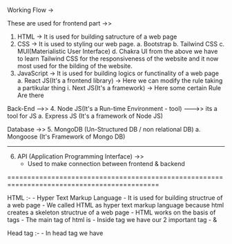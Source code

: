 Working Flow ->

These are used for frontend part ->>

1. HTML -> It is used for building satructure of a web page
2. CSS -> It is used to styling our web page.
    a. Bootstrap 
    b. Tailwind CSS
    c. MUI(Materialistic User Interface)
    d. Chakra UI
    from the above we have to learn Tailwind CSS for the responsiveness of the website and it now most used for the bilding of the website.
3. JavaScript -> It is used for building logics or functinality of a web page
    a. React JS(It's a frontend library)  -> Here we can modify the rule taking a partikular thing
        i. Next JS(It's a framework)  -> Here some certain Rule Are there 

Back-End -->>
4. Node JS(It's a Run-time Environment - tool) --->> its a tool for JS 
    a. Express JS (It's a framework of Node JS)

Database ->>
5. MongoDB (Un-Structured DB / non relational DB)
    a. Mongoose (It's Framework of Mongo DB)

-------------------------------------------------------------------------------------------
6. API (Application Programming Interface) ->> 
    - Used to make connection between frontend & backend

============================================================================================

HTML :-
    - Hyper Text Markup Language
    - It is used for building structrue of a web page
    - We called HTML as hyper text markup language because html creates a skeleton structrue of a web page
    - HTML works on the basis of tags
    - The main tag of html is <html>
    - Inside <html> tag we have our 2 important tag - <head> & <body>

Head tag :-
    - In head tag we have <title> tag for, give the website title in the title bar
    - In head tag we have some meta tags for holding responsiveness of the page & some other style sheet links

Body Tag :-
    - In body tag, we have all the elements in that tag

heading tag :- 

    - In html heading is a most important element.
    - there are 6 types of heading are there in html(h1 - h6)
    - <h1> is the bigger heading, <h6> is the small heading

Paragraph :-
    - paragraph is a most important element for showcasing our text in a web page
    - It is denoted by <p>

Break tag :-
    - It is used to break the line and starting a new line
    - It is denoted by <br>
    - It is a single tag

HR tag :-
    - It is used to create a horizontal line
    - It is denoted by <hr>
    - It is also a single tag

Image tag :-
    - When we put the image in our website we need <img> tag for inserting the image,
    - in <img> tag we have some attributes to showcasing our image in a proper form...
    - src -> for store the image link
    - alt -> for alternative text for a image
    - height -> for giving image height
    - width -> for giving image width
    - src,alt,height,width are the attributes of <img> tag
    <!-- FOR ONLINE PHOTO
    <img src="https://static.vecteezy.com/system/resources/thumbnails/021/746/785/small/holding-a-tree-in-a-ball-ecology-and-environment-concept-with-generative-ai-photo.jpg"
        alt="image"> -->

    <!-- FOR OFFLINE PHOTO IN SAME FOLDER  We use ./  and access  -->
    <img src="./image1.jpg" alt="image1"> 

    <!-- FOR OFFLINE PHOTO IN OTHER FOLDER  We use ../ and access -->
    <img src="../image2.jpg" alt="image2">


Text Formating :-
    - We use html formatting for properlly format our text inside paragraph or heading
    - There are 10 types of html formatting tag are there :
    1.    <i>Italic Tag</i>
    2.    <b>Bold Tag</b>
    3.    <small>Small Tag</small>
    4.    <strong>Strong Tag</strong>
    5.    <em>Emphasise</em>
    6.    <ins>Inseted Text - Underline</ins>
    7.    <del>Delete Tag</del>
    8.    <mark>Mark tag</mark>
    9.    <sup>Superscript</sup>
    10.   <sub>Subscript</sub>
    
Ancher Tag:- 
    FOR link clicked to the ANOTHER Page
    <a href="https://www.geeksforgeeks.org/" target="_blank">Click me</a>

    FOR link clicked to the SAME Page
    <a href="https://www.geeksforgeeks.org/" target="_self">Click me</a>

HTML Table:-
    - As per the normal table we have a table like structure in html
    - in HTML, Our table is row wise structure
    - The main tag of html is <table>
    - In the table we have 
        <td> -> table data
        <tr> -> table row
        <th> -> table heading
        
        Ex:- 

    sl.     name      designation       salary
    1	    rishi	    HR	            12000
    2   	ridhi	    Manager	        20000
    3	    Ram	        Developer   	34000


HTML List:-
    - We used html list for storing data in a sequential data
    - Basically list are 3 types:- 
        1. Ordered List ( <ol> for storing data - <li> -> list item)
        2. Unordered List ( <ul> for storing data - <li> -> list item)
        3. Description List ( <dl>for storing data - <dd> -> description data, <dt> -> descriptionn Term)


HTML Form:-
    - In HTML we have a form like structure to create in web page
    - The main tag of html form is  <form>
    - Inside the <form> tag we have 2 more field like labels fields & input fields

    - Input Types
<input type="button">
<input type="checkbox">For selecting multiple options from a group.
<input type="radio">For selecting one option from a group.
<input type="color">
<input type="date">
<input type="datetime-local">
<input type="email">
<input type="file">
<input type="hidden">
<input type="image">
<input type="month">
<input type="number">
<input type="password"> For entering passwords; the input is masked
<input type="search">
<input type="range">
<input type="reset">Creates a button to reset the form fields.
<input type="submit">Creates a button to submit the form data.
<input type="tel">
<input type="text">For single-line text input.
<input type="time">
<input type="url">
<input type="week">


HTML Block Structure element:- 
    - We have some html block level element for separate the block in different part.
    - Ex:- <address>    <article>   <aside> <blockquote>    <canvas>    <dd>    <div>   <dl>    <dt>    <fieldset>  <figcaption>    <figure>    <footer>    <form>  <h1>-<h6>   <header>    <hr>    <li>    <main>  <nav>   <noscript>  <ol>    <p> <pre>   <section>   <table> <tfoot> <ul>    <video>

HTML inline element:-
 
 -we have our html element for structuring our inline text.
 -it means there will be no specific width in that element, it is situated inside a block levle element.
 -ex.<span>

CSS :-
    - we can use CSS for the propose of designing & styleing our web page.

-Syntax :- 

    h1{
     color:red;
    }
    - in this above code h1 is the selector, color is the property & red is the value of that porporty.
 - there are three types of CSS are present..

1. inline CSS :-
- we used inline CSS inside a tag.
- inline CSS is heighest peiority by compair with other types of css.
- we can put our styling by creating a "style" attribute inside the tag.

2. internal CSS :-
- we us internal CSS inside head tag, by creating a <style> tag inside it.
- internal CSS use many cases for small codebase.

3. External CSS :-
- we used external CSS by creating a separate CSS file and link that in our html page.
- we can link the external cSS file by <link> tag.
- it is most popularlly used because everyon wants to see clean code so all files have to be separated.

Selector in CSS :- 

- we used selector for selecting an html element for the shake of desighing.
- there are 5 types of css selector are there.

1. ID selector :-
- id selector is a type of selector that used for unique design.
- it is denoted by the symbol "#".

2. class selector :-
- class selector is a type of selector that used for similar design in multiple elements.
- class selector is denoted by the symbol "."

3. Group selector :-
- group selector is a type of selector that can used to design more then one element by creating a group.
 
4. Universal selector :-
- Universal selector is a type of selector where we can design whole html element by single styling.
- it is denoted by the symbol "*"

5. Element selector :-
-  element selector is a type of selector where we can design one by one element by tag wise.


Text Properties:-
    - text-align: left/right/center
    - text-decoration: overline/underline/line-through
    - font-weight: 100 - 900
    - font-family: 'Gill Sans', 'Gill Sans MT', Calibri, 'Trebuchet MS', sans-serif   -> we have multiple font family
    - line-height: normal/2px/3
    - text-transform: capitalize/uppercase/lowercase/normal
    - font-size: 10px

Units in CSS:-
    96px = 1 inch

Question Practice:-
    1. Crreate a heading centered on the page with all of its text capitalized by default
    2. Set the font family of all the content in the document to "Times New Roman"
    3. Create one div inside another div Set the outer div text size to 25px  & inner text size to 10px
    4. Create a simple div with an ID box. Add some text content inside the div Set its background color to blue
    5. Create 3 heading with h1,h2 and h3 Give them all a class "heading and set color

Properties in CSS:-
There are lots of properties are there in css
    - color:
    - background-color:
    - text-line:
    - text-decoration:
    - font-family:
    - font-weight:
    - line-height:
    - text-transform:

Box Model in CSS:-
    - Box model is used for properlly placed the element in right direction.
    - It major all the size of that particular of that element and place them into a right place
    - There are 5 types of box-model element are there
        1. Height
        2. Width
        3. Padding -  Padding-left, Padding-right, Padding-top, Padding-buttom 
        4. Border -(Border-radius)
        5. Margin -  Margin-left, Margin-right, Margin-top, Margin-buttom


display properties in CSS:-
    - We use display properties to showcase our elemrnt in proper form to display.
    - Basically we have 4 type of properties are present....
        1. display-inline ---->it takes only the space required by the element
        2. display-block ----->it takes full space available iin width
        3. display-inline-block ----> similar to inline but we can put padding & margin here
        4. display-none  ----> nothing(remove element from the document flow)


Flex-Box in CSS:-
    - We can use css flex-box to create 1D designs in  single page
    - flex box have some properties like  
        1. Display: flex;
        2. flex-direction : row / row-reverse / column-column / reverse
        3. justify-content: center /start /end / space-evenlly / space-between / space-around
        4. align-items:  center/top/buttomm;
        5. flex-wrap: wrap/no wrap;
        6. Gap

Question Practice:-
 1. Create a navbar with 4 options in the form of anchor tag inside list items. Now use flexbox to place them all spaced eually in a single line.
 2. Use flexbox to center one div inside another div.
 3. Which has higher Property-align items or align- self?


Transform Property:-
    - It helps us to transform an element from one form to another form.
    1. Rotate:-
        it ortates an element in terms of degree.
    2. Skew :-
        It distort each point of an element by a certain angle in horizontal or vertical directions.
            Horizontal ----> SkewX()
            Vertical ------> SkewY()
    3. Scale :-
        It allows us to resize an element
        Scale > 1 will increase the size and scale < 1 will decrease the size of an element
    4. Translate :-
        - It allows us to transfer an element from one place to another along the X-axis and the Y-axis.
        - Translate values will be given in pixel
    5. Transition :-
        It helps us to change the property values smoothly or a given direction of time.

Position Proerties:-
    - We will use Position property to place the element in proper position.
    - There are 5 types of position proporty 
    1. Static --> Default position(The top, bottom,left,right properties are no effect)

    2. Relative --> Element is relative to it self(The top, bottom,left,right properties will work)

    3. Absolute ---> position relative to its closest ancester (remove from the document flow)(The top, bottom,left,right properties will work)

    4. Fixed --> Position relative to its browser (remove from the document flow )(The top, bottom,left,right properties will work)
    
    5. Sticky --> position based on user's scroll position.(The top, bottom,left,right properties will work)

Animation in CSS :-

    @keyframe myName{
        from{ Font-size: 20px; }
        to{ Font-size: 40px; }
    }

    Animation properties:-
        - animation-name
        - animation-duration
        - animation-timing-function
        - animation-delay
        - animation-iteration-count
        - animation-direction
        

    Transition -->  to change the state 
        - transition enable to define the transition between two state.
        - Some important transition properties are :-
            1. transition: all
            2. transition-delay: 3s etc
            3. transition-duration: 3s etc
            4. transition-timing-function: step(2/3/4 etc), ease-in, ease-out, ease-in-out

    Transform --> transform the position
        - Used to apply 2D & 3D transformation to an element.
            1. transform: rotate --> rotate(45deg), rotateX(45deg), rotateY(45deg), rotateZ(45deg)
            2. transform: scale --> scale(2), scaleX(2), scaleY(2)
            3. transform: skew --> skew(45deg), skewX(45deg), skewY(45deg)

    Media-Query --> 
        - Create a responnsive website in today's world everyone has a different device with thousands of of different screen sizes.
        - If you  built a website people will use it on laptop, big screen computers, an iphone, a big screen andrion phone or small screen one, an ipad
        - Even orientation is different like landscape or portrait so its important that layout looks good on also we need design to be reponsive, respond to different screen size or orientation.

            Syntax:- 

                media not only type and (media feature) and (media feature)
                {
                    css-code
                }

            example:-

                @media(width:600px){
                    div{
                        background-color: red;
                    }
                }
                @media(min-width:600px){
                    div{
                        background-color: red;
                    }
                }
                @media(max-width:600px){
                    div{
                        background-color: red;
                    }
                }
                @media(max-width:600px)and (max-width:800px) {
                    div{
                        background-color: red;
                    }
                }

Grid in CSS:-
    - CSS Grid is a 2D layout system gor the web.
    - A gid is a collection of horizontal and vertical lines creating a patterns against which we can line up our design element
    - They helps us to create designs where element don't jump around or change width as we move from page to page
    - Some important properties of grid layout :-
        1. display: grid;
        2. grid-template-colomn: repate(4.1f)/3 4 5;
        3. gid-gap: 20px;
        4. grid-auto-rows: 100px;
        5. grid-lines: 

Q1:Create a webpage layout with a header, a footer & a content area containing 3 divs.
    Set the height & width of divs to 100px.
    (add the previous navbar in the header)
Q2: Add borders to all the divs.
Q3: Add a different background color to each div with an opacity of 0.5
Q4: Give the content area an appropriate height.
Q5. Give the div a height, width and some background image.
Q6. Use the appropriate position property for the div element to place it at the right end of the page. (The div should not move on scroll).
Q7. Create a navbar with 4 options in the form of anchor tags inside list items.Now, use flexbox to place them all spaced equally in a single line.
Q8. Use flexbox to center one div inside another div.
Q9. Which has higher priority - align-items or align-self?
Q10. Create a simple loader using Css 

Step1: Create a div width circular shape & a thick border from one end (top/bottom/left).
Step2: To make it spin create an animation which transforms it forms 0deg to 360deg.
Step3: Add the animation to the loader with infinite duration.


Table properties:-

